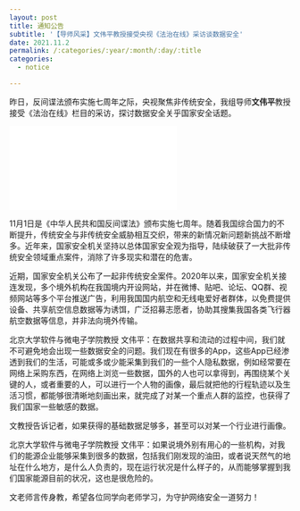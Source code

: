 ```yaml
---
layout: post
title: 通知公告
subtitle: '【导师风采】文伟平教授接受央视《法治在线》采访谈数据安全'
date: 2021.11.2
permalink: /:categories/:year/:month/:day/:title
categories:
  - notice

---
```


昨日，反间谍法颁布实施七周年之际，央视聚焦非传统安全，我组导师**文伟平**教授接受《法治在线》栏目的采访，探讨数据安全关乎国家安全话题。


<iframe src="//player.bilibili.com/player.html?aid=293906345&bvid=BV18F411a7m4&cid=435093563&page=1" scrolling="no" border="0" frameborder="no" framespacing="0" allowfullscreen="true" align="center"> </iframe>


11月1日是《中华人民共和国反间谍法》颁布实施七周年。随着我国综合国力的不断提升，传统安全与非传统安全威胁相互交织，带来的新情况新问题新挑战不断增多。近年来，国家安全机关坚持以总体国家安全观为指导，陆续破获了一大批非传统安全领域重点案件，消除了许多现实和潜在的危害。

近期，国家安全机关公布了一起非传统安全案件。2020年以来，国家安全机关接连发现，多个境外机构在我国境内开设网站，并在微博、贴吧、论坛、QQ群、视频网站等多个平台推送广告，利用我国国内航空和无线电爱好者群体，以免费提供设备、共享航空信息数据等为诱饵，广泛招募志愿者，协助其搜集我国各类飞行器航空数据等信息，并非法向境外传输。

北京大学软件与微电子学院教授 文伟平：在数据共享和流动的过程中间，我们就不可避免地会出现一些数据安全的问题。我们现在有很多的App，这些App已经渗透到我们的生活，可能或多或少能采集到我们的一些个人隐私数据，例如经常要在网络上采购东西，在网络上浏览一些数据，国外的人也可以拿得到，再围绕某个关键的人，或者重要的人，可以进行一个人物的画像，最后就把他的行程轨迹以及生活习惯，都能够很清晰地刻画出来，就完成了对某一个重点人群的监控，也获得了我们国家一些敏感的数据。

文教授告诉记者，如果获得的基础数据足够多，甚至可以对某一个行业进行画像。

北京大学软件与微电子学院教授 文伟平：如果说境外别有用心的一些机构，对我们的能源企业能够采集到很多的数据，包括我们刚发现的油田，或者说天然气的地址在什么地方，是什么人负责的，现在运行状况是什么样子的，从而能够掌握到我们国家能源目前的状况，这也是很危险的。

文老师言传身教，希望各位同学向老师学习，为守护网络安全一道努力！


